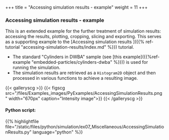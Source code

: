 +++
title = "Accessing simulation results - example"
weight = 11
+++

### Accessing simulation results - example

This is an extended example for the further treatment of simulation results: accessing the results, plotting, cropping, slicing and exporting. This serves as a supporting example to the [Accessing simulation results
]({{% ref-tutorial "accessing-simulation-results/index.md" %}}) tutorial.

* The standard "Cylinders in DWBA" sample (see [this example]({{%ref-example "embedded-particles/cylinders-dwba" %}})) is used for running the simulation.
* The simulation results are retrieved as a `Histogram2D` object and then processed in various functions to achieve a resulting image.


{{< galleryscg >}}
{{< figscg src="/files/Examples_images/PyExamples/AccessingSimulationResults.png" width="670px" caption="Intensity image">}}
{{< /galleryscg >}}

#### Python script:
{{% highlightfile file="/static/files/python/simulation/ex07_Miscellaneous/AccessingSimulationResults.py" language="python" %}}